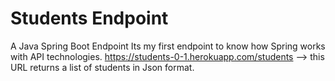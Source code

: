 # Students Endpoint
A Java Spring Boot Endpoint
Its my first endpoint to know how Spring works with API technologies.
https://students-0-1.herokuapp.com/students --> this URL returns a list of students in Json format.
